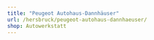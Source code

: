 ```yaml
---
title: "Peugeot Autohaus-Dannhäuser"
url: /hersbruck/peugeot-autohaus-dannhaeuser/
shop: Autowerkstatt
---
```

